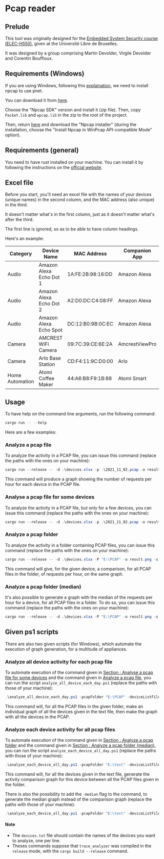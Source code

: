 # Pcap reader

## Prelude
This tool was originally designed for the [Embedded System Security course (ELEC-H550)](https://www.ulb.be/en/programme/2023-elec-h550), given at the Université Libre de Bruxelles.

It was designed by a group comprising Martin Devolder, Virgile Devolder and Corentin Bouffioux.

## Requirements (Windows)
If you are using Windows, following this [explaination](https://github.com/libpnet/libpnet?tab=readme-ov-file#windows), we need to install npcap to use pnet.

You can download it from [here](https://npcap.com/#download).

Choose the "Npcap SDK" version and install it (zip file). Then, copy `Packet.lib` and `wpcap.lib` in the zip to the root of the project.

Then, return [here](https://npcap.com/#download) and download the "Npcap installer" (during the installation, choose the "Install Npcap in WinPcap API-compatible Mode" option).

## Requirements (general)
You need to have rust installed on your machine. You can install it by following the instructions on the [official website](https://www.rust-lang.org/tools/install).

## Excel file
Before you start, you'll need an excel file with the names of your devices (unique names) in the second column, and the MAC address (also unique) in the third.

It doesn't matter what's in the first column, just as it doesn't matter what's after the third.

The first line is ignored, so as to be able to have column headings.

Here's an example:

| Category           | Device Name            | MAC Address         | Companion App  |
|--------------------|------------------------|---------------------|----------------|
| Audio              | Amazon Alexa Echo Dot 1| 1A:FE:2B:98:16:DD   | Amazon Alexa   |
| Audio              | Amazon Alexa Echo Dot 2| A2:D0:DC:C4:08:FF   | Amazon Alexa   |
| Audio              | Amazon Alexa Echo Spot | DC:12:B0:9B:0C:EC   | Amazon Alexa   |
| Camera             | AMCREST WiFi Camera    | 09:7C:39:CE:6E:2A   | AmcrestViewPro |
| Camera             | Arlo Base Station      | CD:F4:11:9C:D0:00   | Arlo           |
| Home Automation    | Atomi Coffee Maker     | 44:A6:B8:F9:1B:88   | Atomi Smart    |

## Usage

To have help on the command line arguments, run the following command:
```powershell
cargo run -- --help
```

Here are a few examples:

### Analyze a pcap file
To analyze the activity in a PCAP file, you can issue this command (replace the paths with the ones on your machine):
```powershell
cargo run --release -- -d .\devices.xlsx -p .\2021_11_02.pcap -o result.png
```
This command will produce a graph showing the number of requests per hour for each device in the PCAP file.

### Analyse a pcap file for some devices
To analyze the activity in a PCAP file, but only for a few devices, you can issue this command (replace the paths with the ones on your machine):
```powershell
cargo run --release -- -d .\devices.xlsx -p .\2021_11_02.pcap -o result.png -s "Amazon Alexa Echo Dot 1" -s "Arlo Base Station"
```

### Analyze a pcap folder
To analyze the activity in a folder containing PCAP files, you can issue this command (replace the paths with the ones on your machine):
```powershell
cargo run --release -- -d .\devices.xlsx -P "E:\PCAP" -o result.png -s "Atomi Coffee Maker"
```
This command will give, for the given device, a comparison, for all PCAP files in the folder, of requests per hour, on the same graph.

### Analyze a pcap folder (median)
It's also possible to generate a graph with the median of the requests per hour for a device, for all PCAP files in a folder. To do so, you can issue this command (replace the paths with the ones on your machine):
```powershell
cargo run --release -- -d .\devices.xlsx -P "E:\PCAP" -o result.png -s "Atomi Coffee Maker" --median
```

## Given ps1 scripts
There are also two given scripts (for Windows), which automate the execution of graph generation, for a multitude of appliances.

### Analyze all device activity for each pcap file
To automate execution of the command given in [Section : Analyse a pcap file for some devices](#analyse-a-pcap-file-for-some-devices) and the command given in [Analyze a pcap file](#analyze-a-pcap-file), you can run the script `analyze_all_device_each_day.ps1` (replace the paths with those of your machine):
```powershell
.\analyze_all_device_each_day.ps1 -pcapFolder "E:\PCAP" -deviceListFile "devices.xlsx" -outputFolder "output" -analyzerExe ".\target\release\trace_analyzer.exe" -deviceFile "devices.txt"
```
This command will, for all the PCAP files in the given folder, make an individual graph of all the devices given in the text file, then make the graph with all the devices in the PCAP.

### Analyze each device activity for all pcap files
To automate execution of the command given in [Section : Analyze a pcap folder](#analyze-a-pcap-folder) and the command given in [Section : Analyze a pcap folder (median)](#analyze-a-pcap-folder-(median)), you can run the script `analyze_each_device_all_day.ps1` (replace the paths with those of your machine):
```powershell
.\analyze_each_device_all_day.ps1 -pcapFolder "E:\test" -deviceListFile "devices.xlsx" -outputFolder "output" -analyzerExe ".\target\release\trace_analyzer.exe" -deviceFile "devices.txt"
```
This command will, for all the devices given in the text file, generate the activity comparison graph for this device between all the PCAP files given in the folder.

There is also the possibility to add the `-median` flag to the command, to generate the median graph instead of the comparison graph (replace the paths with those of your machine):
```powershell
.\analyze_each_device_all_day.ps1 -pcapFolder "E:\test" -deviceListFile "devices.xlsx" -outputFolder "output" -analyzerExe ".\target\release\trace_analyzer.exe" -deviceFile "devices.txt" -median
```

#### Note
- The `devices.txt` file should contain the names of the devices you want to analyze, one per line.
- Theses commands suppose that `trace_analyzer` was compiled in the `release` mode, with the `cargo build --release` command.